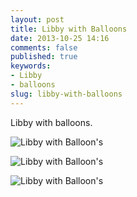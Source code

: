 ```yaml
---
layout: post
title: Libby with Balloons
date: 2013-10-25 14:16
comments: false
published: true
keywords:
- Libby
- balloons
slug: libby-with-balloons
---
```

Libby with balloons.

![Libby with Balloon's](http://media.eick.us/media/photographs/2013/2013-07-28/libby-balloon-2013-07-28-at-12-35-35.jpg)

![Libby with Balloon's](http://media.eick.us/media/photographs/2013/2013-07-28/libby-balloon-2013-07-28-at-12-36-00.jpg)

![Libby with Balloon's](http://media.eick.us/media/photographs/2013/2013-07-28/libby-balloon-2013-07-28-at-12-37-01.jpg)
